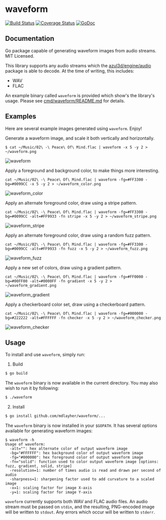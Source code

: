 # waveform

[![Build Status](https://travis-ci.org/mdlayher/waveform.svg?branch=master)](https://travis-ci.org/mdlayher/waveform)
[![Coverage Status](https://img.shields.io/coveralls/mdlayher/waveform.svg)](https://coveralls.io/r/mdlayher/waveform?branch=master)
[![GoDoc](http://godoc.org/github.com/mdlayher/waveform?status.svg)](http://godoc.org/github.com/mdlayher/waveform)

## Documentation

Go package capable of generating waveform images from audio streams.  MIT Licensed.

This library supports any audio streams which the [azul3d/engine/audio](http://azul3d.org/engine/audio)
package is able to decode.  At the time of writing, this includes:
  - WAV
  - FLAC

An example binary called `waveform` is provided which show's the library's usage.
Please see [cmd/waveform/README.md](https://github.com/mdlayher/waveform/blob/master/cmd/waveform/README.md)
for details.

## Examples

Here are several example images generated using `waveform`.  Enjoy!

Generate a waveform image, and scale it both vertically and horizontally.

```
$ cat ~/Music/02\ -\ Peace\ Of\ Mind.flac | waveform -x 5 -y 2 > ~/waveform.png
```

![waveform](https://cloud.githubusercontent.com/assets/1926905/4910038/6ce9f5d0-647a-11e4-8a93-ed54812d114d.png)

Apply a foreground and background color, to make things more interesting.

```
cat ~/Music/02\ -\ Peace\ Of\ Mind.flac | waveform -fg=#FF3300 -bg=#0099CC -x 5 -y 2 > ~/waveform_color.png
```

![waveform_color](https://cloud.githubusercontent.com/assets/1926905/4910043/757b0edc-647a-11e4-8ebd-73175246421d.png)

Apply an alternate foreground color, draw using a stripe pattern.

```
cat ~/Music/02\ -\ Peace\ Of\ Mind.flac | waveform -fg=#FF3300 -bg=#0099CC -alt=#FF9933 -fn stripe -x 5 -y 2 > ~/waveform_stripe.png
```

![waveform_stripe](https://cloud.githubusercontent.com/assets/1926905/4910067/a560f76a-647a-11e4-8562-c430134c1187.png)

Apply an alternate foreground color, draw using a random fuzz pattern.

```
cat ~/Music/02\ -\ Peace\ Of\ Mind.flac | waveform -fg=#FF3300 -bg=#0099CC -alt=#FF9933 -fn fuzz -x 5 -y 2 > ~/waveform_fuzz.png
```

![waveform_fuzz](https://cloud.githubusercontent.com/assets/1926905/4910076/c6aa0e70-647a-11e4-8385-754960c9f074.png)

Apply a new set of colors, draw using a gradient pattern.

```
cat ~/Music/02\ -\ Peace\ Of\ Mind.flac | waveform -fg=#FF0000 -bg=#00FF00 -alt=#0000FF -fn gradient -x 5 -y 2 > ~/waveform_gradient.png
```

![waveform_gradient](https://cloud.githubusercontent.com/assets/1926905/5416955/c5592f10-8202-11e4-943d-d86214b26b18.png)

Apply a checkerboard color set, draw using a checkerboard pattern.

```
cat ~/Music/02\ -\ Peace\ Of\ Mind.flac | waveform -fg=#000000 -bg=#222222 -alt=#FFFFFF -fn checker -x 5 -y 2 > ~/waveform_checker.png
```

![waveform_checker](https://cloud.githubusercontent.com/assets/1926905/4961769/e3280c96-66d2-11e4-8e3c-d0b843230589.png)


## Usage

To install and use `waveform`, simply run:

1. Build

```bash
$ go build
```

The `waveform` binary is now available in the current directory. You may also wish to run it by following:

```bash
$ ./waveform
```

2. Install
```bash
$ go install github.com/mdlayher/waveform/...
```

The `waveform` binary is now installed in your `$GOPATH`.  It has several options available
for generating waveform images:

```
$ waveform -h
Usage of waveform:
  -alt="": hex alternate color of output waveform image
  -bg="#FFFFFF": hex background color of output waveform image
  -fg="#000000": hex foreground color of output waveform image
  -fn="solid": function used to color output waveform image [options: fuzz, gradient, solid, stripe]
  -resolution=1: number of times audio is read and drawn per second of audio
  -sharpness=1: sharpening factor used to add curvature to a scaled image
  -x=1: scaling factor for image X-axis
  -y=1: scaling factor for image Y-axis
```

`waveform` currently supports both WAV and FLAC audio files.  An audio stream must
be passed on `stdin`, and the resulting, PNG-encoded image will be written to `stdout`.
Any errors which occur will be written to `stderr`.
